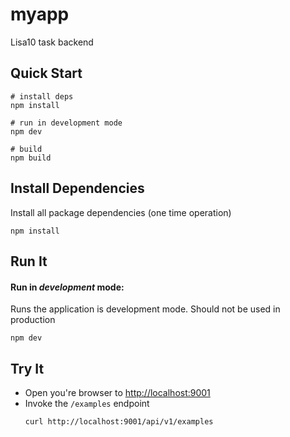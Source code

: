 # myapp

Lisa10 task backend

## Quick Start

```shell
# install deps
npm install

# run in development mode
npm dev

# build 
npm build

```

## Install Dependencies

Install all package dependencies (one time operation)

```shell
npm install
```

## Run It
#### Run in *development* mode:
Runs the application is development mode. Should not be used in production

```shell
npm dev
```


## Try It
* Open you're browser to [http://localhost:9001](http://localhost:9001)
* Invoke the `/examples` endpoint 
  ```shell
  curl http://localhost:9001/api/v1/examples
  ```
